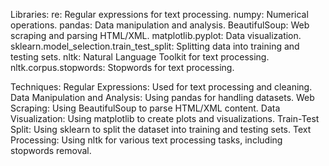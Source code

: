 Libraries:
re: Regular expressions for text processing.
numpy: Numerical operations.
pandas: Data manipulation and analysis.
BeautifulSoup: Web scraping and parsing HTML/XML.
matplotlib.pyplot: Data visualization.
sklearn.model_selection.train_test_split: Splitting data into training and testing sets.
nltk: Natural Language Toolkit for text processing.
nltk.corpus.stopwords: Stopwords for text processing.

Techniques:
Regular Expressions: Used for text processing and cleaning.
Data Manipulation and Analysis: Using pandas for handling datasets.
Web Scraping: Using BeautifulSoup to parse HTML/XML content.
Data Visualization: Using matplotlib to create plots and visualizations.
Train-Test Split: Using sklearn to split the dataset into training and testing sets.
Text Processing: Using nltk for various text processing tasks, including stopwords removal.
